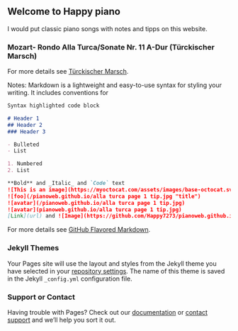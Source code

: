 ## Welcome to Happy piano

I would put classic piano songs with notes and tipps on this website.



### Mozart- Rondo Alla Turca/Sonate Nr. 11 A-Dur (Türckischer Marsch)
For more details see [Türckischer Marsch](https://www.youtube.com/watch?v=eNLeSHqzhwk).

Notes:
Markdown is a lightweight and easy-to-use syntax for styling your writing. It includes conventions for

```markdown
Syntax highlighted code block

# Header 1
## Header 2
### Header 3

- Bulleted
- List

1. Numbered
2. List

**Bold** and _Italic_ and `Code` text
![This is an image](https://myoctocat.com/assets/images/base-octocat.svg)
![foo](/pianoweb.github.io/alla turca page 1 tip.jpg "title")
![avatar](/pianoweb.github.io/alla turca page 1 tip.jpg)
![avatar](pianoweb.github.io/alla turca page 1 tip.jpg)
[Link](url) and ![Image](https://github.com/Happy7273/pianoweb.github.io/blob/942ab92fa01a98e52d9e575ba40216ac6cb45112/alla%20turca%20page%201%20tip.jpg)
```

For more details see [GitHub Flavored Markdown](https://www.youtube.com/watch?v=A_THdzBnHy0).

### Jekyll Themes

Your Pages site will use the layout and styles from the Jekyll theme you have selected in your [repository settings](https://github.com/Happy7273/pianoweb.github.io/settings/pages). The name of this theme is saved in the Jekyll `_config.yml` configuration file.

### Support or Contact

Having trouble with Pages? Check out our [documentation](https://docs.github.com/categories/github-pages-basics/) or [contact support](https://support.github.com/contact) and we’ll help you sort it out.
